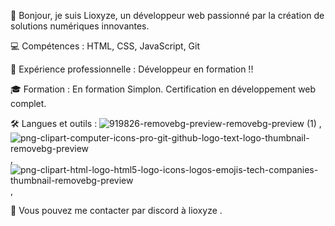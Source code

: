 👋 Bonjour, je suis Lioxyze, un développeur web passionné par la création de solutions numériques innovantes.

💻 Compétences : HTML, CSS, JavaScript, Git

🚀 Expérience professionnelle : Développeur en formation !!

🎓 Formation : En formation Simplon. Certification en développement web complet.

🛠️ Langues et outils : ![919826-removebg-preview-removebg-preview (1)](https://github.com/Lioxyze/.github/assets/160881557/92099b20-f355-4add-b16f-866dcd2815dd) , ![png-clipart-computer-icons-pro-git-github-logo-text-logo-thumbnail-removebg-preview](https://github.com/Lioxyze/.github/assets/160881557/45739970-d037-4d62-886a-49ea067c106e) , ![png-clipart-html-logo-html5-logo-icons-logos-emojis-tech-companies-thumbnail-removebg-preview](https://github.com/Lioxyze/.github/assets/160881557/67d6464a-eef6-4e8d-a1c4-74703f611c49) , 



📧 Vous pouvez me contacter par discord à lioxyze .
